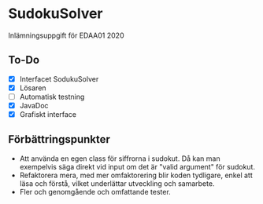 # SudokuSolver

Inlämningsuppgift för EDAA01 2020

## To-Do

- [x] Interfacet SodukuSolver
- [x] Lösaren
- [ ] Automatisk testning
- [x] JavaDoc
- [x] Grafiskt interface

## Förbättringspunkter

- Att använda en egen class för siffrorna i sudokut. Då kan man exempelvis säga direkt vid input om det är "valid argument" för sudokut.
- Refaktorera mera, med mer omfaktorering blir koden tydligare, enkel att läsa och förstå, vilket underlättar utveckling och samarbete.
- Fler och genomgående och omfattande tester.
